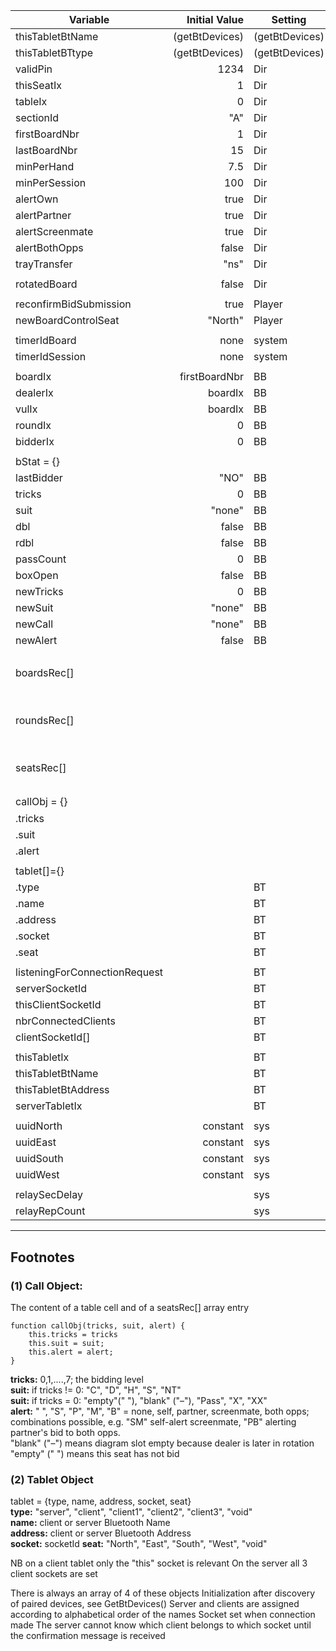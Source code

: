 | Variable              | Initial Value | Setting       |Description|
| ----------------------|--------------:|---------------|-----------|
|thisTabletBtName       |(getBtDevices) |(getBtDevices) |           |
|thisTabletBTtype       |(getBtDevices) |(getBtDevices) |           |
|validPin               |   1234        | Dir           |           |
|thisSeatIx             |   1           | Dir	        |           |
|tableIx                |   0           | Dir	        |           |
|sectionId              |   "A"         | Dir           |           |	
|firstBoardNbr          |	1           | Dir	        |           |
|lastBoardNbr           |	15          | Dir	        |           |
|minPerHand             |	7.5         | Dir	        |           |
|minPerSession          |	100         | Dir	        |           |
|alertOwn               |	true        | Dir	        |           |
|alertPartner           |	true        | Dir	        |           |
|alertScreenmate        |	true        | Dir	        |           |
|alertBothOpps          |	false       | Dir	        |           |
|trayTransfer           |	"ns"        | Dir	        |           |
|                       |               |               |           |
|rotatedBoard           | 	false       | Dir	        |           |
|                       |               |               |           |
|reconfirmBidSubmission |	true        | Player        |           |	
|newBoardControlSeat    | "North"       | Player	    |           |
|                       |               |               |           |
|timerIdBoard           |  none         | system        |           |	
|timerIdSession         |	none        | system        |	        |
|                       |               |               |           |
|boardIx                | firstBoardNbr | BB            |           |	
|dealerIx               | boardIx       | BB            |           |
|vulIx                  | boardIx       | BB            |           |
|roundIx                | 0             | BB            |	        |
|bidderIx               | 0             | BB            |	        |
|                       |               |               |           |    
|bStat = {}             |			    |               |           |
|lastBidder             | "NO"          | BB            |	        |
|tricks                 | 0             | BB            |	        |
|suit                   | "none"        | BB            |	        |
|dbl                    | false         | BB            |	        |
|rdbl                   | false         | BB            |	        |
|passCount              | 0             | BB            |	        |
|boxOpen                | false         | BB            |	        |
|newTricks              | 0             | BB            |	        |
|newSuit                | "none"        | BB            |	        |
|newCall                | "none"        | BB            |	        |
|newAlert               | false         | BB            |           |
|                       |               |               |           |
|boardsRec[]            |               |               |An array of roundsRec entries	|
|roundsRec[]            |               |               |An array of nRounds seatsRec entries|
|seatsRec[]             |               |               |An array of 4 callObj	Objects|
|                       |               |               |           |
|callObj = {}           |               |               |see<sup>1</sup>       |  
|.tricks                |               |               |           |
|.suit                  |               |               |           |
|.alert                 |               |               |           |   
|			            |               |               |           |
|tablet[]={}            |               |               |           |
|.type		            |               | BT            |	        |
|.name		            |               | BT            |	        |
|.address		        |               | BT            |           |	
|.socket	            |               | BT            |           |	
|.seat		            |               | BT            |           |	
|                       |               |               |           |    
|listeningForConnectionRequest|         | BT            |           |	
|serverSocketId	        |               | BT            |           |	
|thisClientSocketId     |               | BT            |           |	
|nbrConnectedClients    |		        | BT            |           |	
|clientSocketId[]       |		        | BT            |           |	
|			            |               |               |           |
|thisTabletIx	        |	            | BT            |           |	
|thisTabletBtName       |		        | BT	        |           |
|thisTabletBtAddress    |		        | BT	        |           |
|serverTabletIx		    |               | BT	        |           |
|                       |               |               |           |
|uuidNorth		        | constant      | sys           |           |  	
|uuidEast		        | constant      | sys	        |           |  
|uuidSouth		        | constant      | sys	        |           |  
|uuidWest		        | constant      | sys	        |           |  
|			            |               |               |           |
|relaySecDelay          |               | sys           |           |	
|relayRepCount	        |               | sys           |           |	
-------------------------------------------------------------------------
## Footnotes
### (1) Call Object:
The content of a table cell and of a seatsRec[] array entry  
````
function callObj(tricks, suit, alert) {
    this.tricks = tricks
    this.suit = suit;
    this.alert = alert;
}
````
**tricks:** 0,1,....,7; the bidding level  
**suit:** if tricks != 0: "C", "D", "H", "S", "NT"  
**suit:** if tricks = 0: "empty"("&nbsp;"), "blank" ("&ndash;"), "Pass", "X", "XX"  
**alert:** " ", "S", "P", "M", "B" = none, self, partner, screenmate, both opps;  
combinations possible, e.g. "SM" self-alert screenmate, "PB" alerting partner's
bid to both opps.  
"blank" ("&ndash;") means diagram slot empty because dealer is later in rotation  
"empty" ("&nbsp;") means this seat has not bid  

### (2) Tablet Object 
tablet = {type, name, address, socket, seat}  
**type:** "server", "client", "client1", "client2", "client3", "void"  
**name:** client or server Bluetooth Name  
**address:** client or server Bluetooth Address  
**socket:** socketId
**seat:** "North", "East", "South", "West", "void"  

NB on a client tablet only the "this" socket is relevant
On the server all 3 client sockets are set

There is always an array of 4 of these objects
Initialization after discovery of paired devices, see GetBtDevices()
Server and clients are assigned according to alphabetical order of the names
Socket set when connection made
The server cannot know which client belongs to which socket until
the confirmation message is received
    
